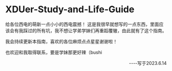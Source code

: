 # XDUer-Study-and-Life-Guide
给各位西电的萌新一点小小的西电震撼！
这是我很早就想写的一点东西，里面应该会有我踩过的所有坑，我不想让学弟学妹们再重蹈覆辙，由此就有了这个指南。

我会持续更新本指南，喜欢的各位麻烦点点星星谢谢啦！

也欢迎和我取得联系，要是学妹那更好辣（bushi

<p align="right" >  ----写于2023.6.14</p>
